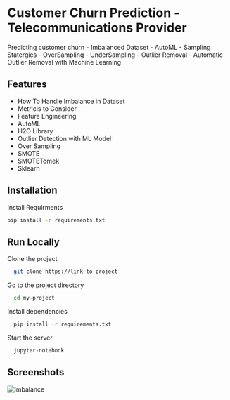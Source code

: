 
# Customer Churn Prediction - Telecommunications Provider

Predicting customer churn - Imbalanced Dataset - AutoML - Sampling Statergies - OverSampling - UnderSampling - Outlier Removal - Automatic Outlier Removal with Machine Learning


## Features

- How To Handle Imbalance in Dataset
- Metricis to Consider
- Feature Engineering
- AutoML
- H2O Library 
- Outlier Detection with ML Model
- Over Sampling
- SMOTE
- SMOTETomek
- Sklearn




## Installation

Install Requirments

```bash
pip install -r requirements.txt
```
    
    
## Run Locally

Clone the project

```bash
  git clone https://link-to-project
```

Go to the project directory

```bash
  cd my-project
```

Install dependencies

```bash
  pip install -r requirements.txt
```

Start the server

```bash
  jupyter-notebook
```


## Screenshots

![Imbalance](https://via.placeholder.com/468x300?text=App+Screenshot+Here)

